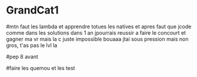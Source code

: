 # GrandCat1

#mtn faut les lambda et apprendre totues les natives et apres faut que jcode comme dans les solutions dans 1 an jpourrais reussir a faire le concourt et gagner ma vr mais la c juste impossible bouaaa jtai sous pression mais non gros, t'as pas le lvl la 


#pep 8 avant

#faire les quemou et les test





 
